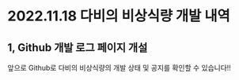 # 2022.11.18 다비의 비상식량 개발 내역

## 1, Github 개발 로그 페이지 개설
앞으로 Github로 다비의 비상식량의 개발 상태 및 공지를 확인할 수 있습니다!!
